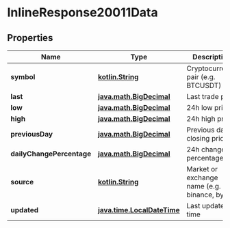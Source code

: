 # InlineResponse20011Data

## Properties
Name | Type | Description | Notes
------------ | ------------- | ------------- | -------------
**symbol** | [**kotlin.String**](.md) | Cryptocurrency pair (e.g. BTCUSDT) |  [optional]
**last** | [**java.math.BigDecimal**](java.math.BigDecimal.md) | Last trade price |  [optional]
**low** | [**java.math.BigDecimal**](java.math.BigDecimal.md) | 24h low price |  [optional]
**high** | [**java.math.BigDecimal**](java.math.BigDecimal.md) | 24h high price |  [optional]
**previousDay** | [**java.math.BigDecimal**](java.math.BigDecimal.md) | Previous day&#x27;s closing price |  [optional]
**dailyChangePercentage** | [**java.math.BigDecimal**](java.math.BigDecimal.md) | 24h change percentage |  [optional]
**source** | [**kotlin.String**](.md) | Market or exchange name (e.g. binance, bybit) |  [optional]
**updated** | [**java.time.LocalDateTime**](java.time.LocalDateTime.md) | Last update time |  [optional]
